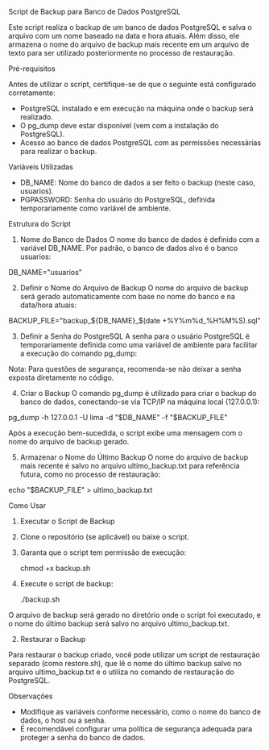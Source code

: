 
Script de Backup para Banco de Dados PostgreSQL

Este script realiza o backup de um banco de dados PostgreSQL e salva o arquivo com um nome baseado na data e hora atuais. Além disso, ele armazena o nome do arquivo de backup mais recente em um arquivo de texto para ser utilizado posteriormente no processo de restauração.

Pré-requisitos

Antes de utilizar o script, certifique-se de que o seguinte está configurado corretamente:

- PostgreSQL instalado e em execução na máquina onde o backup será realizado.
- O pg_dump deve estar disponível (vem com a instalação do PostgreSQL).
- Acesso ao banco de dados PostgreSQL com as permissões necessárias para realizar o backup.

Variáveis Utilizadas

- DB_NAME: Nome do banco de dados a ser feito o backup (neste caso, usuarios).
- PGPASSWORD: Senha do usuário do PostgreSQL, definida temporariamente como variável de ambiente.

Estrutura do Script

1. Nome do Banco de Dados
O nome do banco de dados é definido com a variável DB_NAME. Por padrão, o banco de dados alvo é o banco usuarios:

DB_NAME="usuarios"

2. Definir o Nome do Arquivo de Backup
O nome do arquivo de backup será gerado automaticamente com base no nome do banco e na data/hora atuais:

BACKUP_FILE="backup_${DB_NAME}_$(date +%Y%m%d_%H%M%S).sql"

3. Definir a Senha do PostgreSQL
A senha para o usuário PostgreSQL é temporariamente definida como uma variável de ambiente para facilitar a execução do comando pg_dump:


Nota: Para questões de segurança, recomenda-se não deixar a senha exposta diretamente no código.

4. Criar o Backup
O comando pg_dump é utilizado para criar o backup do banco de dados, conectando-se via TCP/IP na máquina local (127.0.0.1):

pg_dump -h 127.0.0.1 -U lima -d "$DB_NAME" -f "$BACKUP_FILE"

Após a execução bem-sucedida, o script exibe uma mensagem com o nome do arquivo de backup gerado.

5. Armazenar o Nome do Último Backup
O nome do arquivo de backup mais recente é salvo no arquivo ultimo_backup.txt para referência futura, como no processo de restauração:

echo "$BACKUP_FILE" > ultimo_backup.txt

Como Usar

1. Executar o Script de Backup

1. Clone o repositório (se aplicável) ou baixe o script.
2. Garanta que o script tem permissão de execução:

    chmod +x backup.sh

3. Execute o script de backup:

    ./backup.sh

O arquivo de backup será gerado no diretório onde o script foi executado, e o nome do último backup será salvo no arquivo ultimo_backup.txt.

2. Restaurar o Backup

Para restaurar o backup criado, você pode utilizar um script de restauração separado (como restore.sh), que lê o nome do último backup salvo no arquivo ultimo_backup.txt e o utiliza no comando de restauração do PostgreSQL.

Observações

- Modifique as variáveis conforme necessário, como o nome do banco de dados, o host ou a senha.
- É recomendável configurar uma política de segurança adequada para proteger a senha do banco de dados.
